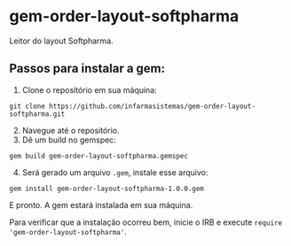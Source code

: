 # gem-order-layout-softpharma
Leitor do layout Softpharma.

## Passos para instalar a gem:
1. Clone o repositório em sua máquina:

`git clone https://github.com/infarmasistemas/gem-order-layout-softpharma.git`

2. Navegue até o repositório.
3. Dê um build no gemspec:

`gem build gem-order-layout-softpharma.gemspec`

4. Será gerado um arquivo `.gem`, instale esse arquivo:

`gem install gem-order-layout-softpharma-1.0.0.gem`

E pronto. A gem estará instalada em sua máquina.

Para verificar que a instalação ocorreu bem, inicie o IRB e execute `require 'gem-order-layout-softpharma'`.